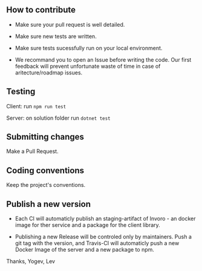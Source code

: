 ## How to contribute

- Make sure your pull request is well detailed.
- Make sure new tests are written.
- Make sure tests sucessfully run on your local environment.

- We recommand you to open an Issue before writing the code. Our first feedback will prevent unfortunate waste of time in case of aritecture/roadmap issues. 

## Testing

Client: run `npm run test`

Server: on solution folder run `dotnet test` 

## Submitting changes

Make a Pull Request.

## Coding conventions

Keep the project's conventions.

## Publish a new version

- Each CI will automaticly publish an staging-artifact of Invoro - an docker image for ther service and a package for the client library.

- Publishing a new Release will be controled only by maintainers. Push a git tag with the version, and Travis-CI will automaticly push a new Docker Image of the server and a new package to npm.


Thanks,
Yogev, Lev
